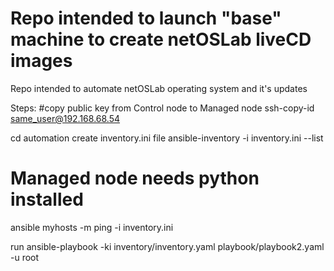 # Repo intended to launch "base" machine to create netOSLab liveCD images

Repo intended to automate netOSLab operating system and it's updates

Steps:
#copy public key from Control node to Managed node
ssh-copy-id  same_user@192.168.68.54 

cd automation
create inventory.ini file
ansible-inventory -i inventory.ini --list
# Managed node needs python installed
ansible myhosts -m ping -i inventory.ini

run 
ansible-playbook -ki inventory/inventory.yaml playbook/playbook2.yaml -u root
